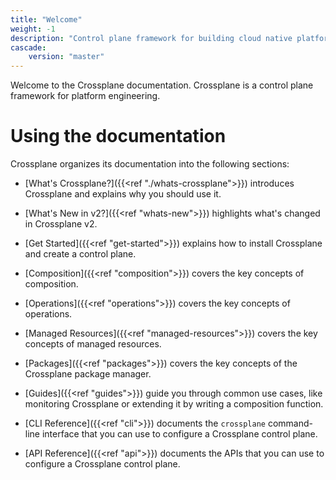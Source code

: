 ```yaml
---
title: "Welcome"
weight: -1
description: "Control plane framework for building cloud native platforms"
cascade:
    version: "master"
---
```


Welcome to the Crossplane documentation. Crossplane is a control plane framework
for platform engineering. 

# Using the documentation

Crossplane organizes its documentation into the following sections:

* [What's Crossplane?]({{<ref "./whats-crossplane">}}) introduces Crossplane
  and explains why you should use it.

* [What's New in v2?]({{<ref "whats-new">}}) highlights what's changed in
  Crossplane v2.

* [Get Started]({{<ref "get-started">}}) explains how to install Crossplane and
  create a control plane.

* [Composition]({{<ref "composition">}}) covers the key concepts of composition.

* [Operations]({{<ref "operations">}}) covers the key concepts of operations.

* [Managed Resources]({{<ref "managed-resources">}}) covers the key concepts of
  managed resources.

* [Packages]({{<ref "packages">}}) covers the key concepts of the Crossplane
  package manager.

* [Guides]({{<ref "guides">}}) guide you through common use cases, like
  monitoring Crossplane or extending it by writing a composition function.

* [CLI Reference]({{<ref "cli">}}) documents the `crossplane` command-line
  interface that you can use to configure a Crossplane control plane.

* [API Reference]({{<ref "api">}}) documents the APIs that you can use to
  configure a Crossplane control plane.
